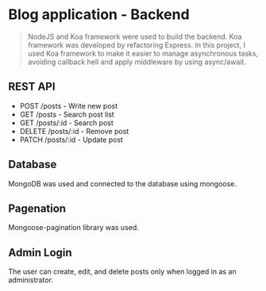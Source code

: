 # Blog application - Backend
>NodeJS and Koa framework were used to build the backend. Koa framework was developed by refactoring Express. In this project, I used Koa framework to make it easier to manage asynchronous tasks, avoiding callback hell and apply middleware by using async/await.

## REST API
* POST /posts - Write new post
* GET /posts - Search post list
* GET /posts/:id - Search post
* DELETE /posts/:id - Remove post
* PATCH /posts/:id - Update post

## Database
MongoDB was used and connected to the database using mongoose.

## Pagenation
Mongoose-pagination library was used.

## Admin Login
The user can create, edit, and delete posts only when logged in as an administrator.